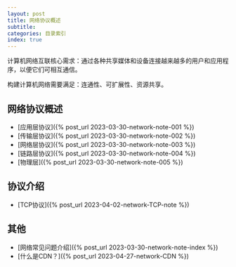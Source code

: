 ```yaml
---
layout: post
title: 网络协议概述
subtitle:  
categories: 目录索引
index: true
---
```


计算机网络互联核心需求：通过各种共享媒体和设备连接越来越多的用户和应用程序，以便它们可相互通信。

构建计算机网络需要满足：连通性、可扩展性、资源共享。

## 网络协议概述
* [应用层协议]({% post_url 2023-03-30-network-note-001 %})
* [传输层协议]({% post_url 2023-03-30-network-note-002 %})
* [网络层协议]({% post_url 2023-03-30-network-note-003 %})
* [链路层协议]({% post_url 2023-03-30-network-note-004 %})
* [物理层]({% post_url 2023-03-30-network-note-005 %})

## 协议介绍

* [TCP协议]({% post_url 2023-04-02-network-TCP-note %})
<!-- * [如何设计一个协议?]({% post_url 2023-04-04-network-How-to-design-protocol-note %})
* [浏览器如何完成工作流程？]({% post_url 2023-04-02-browser-request-process %}) -->


## 其他

* [网络常见问题介绍]({% post_url 2023-03-30-network-note-index %})
* [什么是CDN？]({% post_url 2023-04-27-network-CDN %})